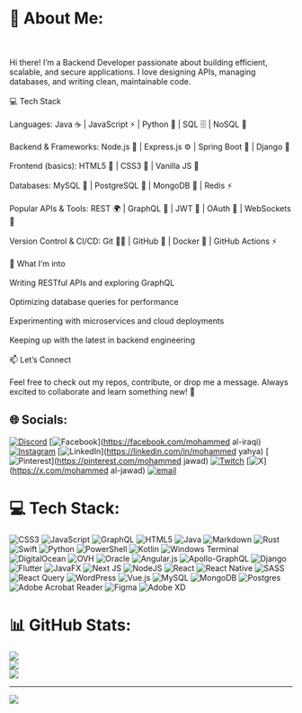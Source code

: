 # 💫 About Me:
<br><br>Hi there! I’m a Backend Developer passionate about building efficient, scalable, and secure applications. I love designing APIs, managing databases, and writing clean, maintainable code.<br><br>💻 Tech Stack<br><br>Languages: Java ☕ | JavaScript ⚡ | Python 🐍 | SQL 🗄️ | NoSQL 🔑<br><br>Backend & Frameworks: Node.js 🚀 | Express.js ⚙️ | Spring Boot 🌱 | Django 🐍<br><br>Frontend (basics): HTML5 🎨 | CSS3 🎀 | Vanilla JS 🍦<br><br>Databases: MySQL 🐬 | PostgreSQL 🐘 | MongoDB 🍃 | Redis ⚡<br><br>Popular APIs & Tools: REST 🌍 | GraphQL 🔮 | JWT 🔐 | OAuth 🔑 | WebSockets 📡<br><br>Version Control & CI/CD: Git 🧑‍💻 | GitHub 🐙 | Docker 🐳 | GitHub Actions ⚡<br><br>🚀 What I’m into<br><br>Writing RESTful APIs and exploring GraphQL<br><br>Optimizing database queries for performance<br><br>Experimenting with microservices and cloud deployments<br><br>Keeping up with the latest in backend engineering<br><br>📫 Let’s Connect<br><br>Feel free to check out my repos, contribute, or drop me a message. Always excited to collaborate and learn something new! 🚀


## 🌐 Socials:
[![Discord](https://img.shields.io/badge/Discord-%237289DA.svg?logo=discord&logoColor=white)](https://discord.gg/mohya2409) [![Facebook](https://img.shields.io/badge/Facebook-%231877F2.svg?logo=Facebook&logoColor=white)](https://facebook.com/mohammed al-iraqi) [![Instagram](https://img.shields.io/badge/Instagram-%23E4405F.svg?logo=Instagram&logoColor=white)](https://instagram.com/repo_mj) [![LinkedIn](https://img.shields.io/badge/LinkedIn-%230077B5.svg?logo=linkedin&logoColor=white)](https://linkedin.com/in/mohammed yahya) [![Pinterest](https://img.shields.io/badge/Pinterest-%23E60023.svg?logo=Pinterest&logoColor=white)](https://pinterest.com/mohammed jawad) [![Twitch](https://img.shields.io/badge/Twitch-%239146FF.svg?logo=Twitch&logoColor=white)](https://twitch.tv/Mohammedjawad21) [![X](https://img.shields.io/badge/X-black.svg?logo=X&logoColor=white)](https://x.com/mohammed al-jawad) [![email](https://img.shields.io/badge/Email-D14836?logo=gmail&logoColor=white)](mailto:mohya992@gmail.com) 

# 💻 Tech Stack:
![CSS3](https://img.shields.io/badge/css3-%231572B6.svg?style=for-the-badge&logo=css3&logoColor=white) ![JavaScript](https://img.shields.io/badge/javascript-%23323330.svg?style=for-the-badge&logo=javascript&logoColor=%23F7DF1E) ![GraphQL](https://img.shields.io/badge/-GraphQL-E10098?style=for-the-badge&logo=graphql&logoColor=white) ![HTML5](https://img.shields.io/badge/html5-%23E34F26.svg?style=for-the-badge&logo=html5&logoColor=white) ![Java](https://img.shields.io/badge/java-%23ED8B00.svg?style=for-the-badge&logo=openjdk&logoColor=white) ![Markdown](https://img.shields.io/badge/markdown-%23000000.svg?style=for-the-badge&logo=markdown&logoColor=white) ![Rust](https://img.shields.io/badge/rust-%23000000.svg?style=for-the-badge&logo=rust&logoColor=white) ![Swift](https://img.shields.io/badge/swift-F54A2A?style=for-the-badge&logo=swift&logoColor=white) ![Python](https://img.shields.io/badge/python-3670A0?style=for-the-badge&logo=python&logoColor=ffdd54) ![PowerShell](https://img.shields.io/badge/PowerShell-%235391FE.svg?style=for-the-badge&logo=powershell&logoColor=white) ![Kotlin](https://img.shields.io/badge/kotlin-%237F52FF.svg?style=for-the-badge&logo=kotlin&logoColor=white) ![Windows Terminal](https://img.shields.io/badge/Windows%20Terminal-%234D4D4D.svg?style=for-the-badge&logo=windows-terminal&logoColor=white) ![DigitalOcean](https://img.shields.io/badge/DigitalOcean-%230167ff.svg?style=for-the-badge&logo=digitalOcean&logoColor=white) ![OVH](https://img.shields.io/badge/ovh-%23123F6D.svg?style=for-the-badge&logo=ovh&logoColor=#123F6D) ![Oracle](https://img.shields.io/badge/Oracle-F80000?style=for-the-badge&logo=oracle&logoColor=white) ![Angular.js](https://img.shields.io/badge/angular.js-%23E23237.svg?style=for-the-badge&logo=angularjs&logoColor=white) ![Apollo-GraphQL](https://img.shields.io/badge/-ApolloGraphQL-311C87?style=for-the-badge&logo=apollo-graphql) ![Django](https://img.shields.io/badge/django-%23092E20.svg?style=for-the-badge&logo=django&logoColor=white) ![Flutter](https://img.shields.io/badge/Flutter-%2302569B.svg?style=for-the-badge&logo=Flutter&logoColor=white) ![JavaFX](https://img.shields.io/badge/javafx-%23FF0000.svg?style=for-the-badge&logo=javafx&logoColor=white) ![Next JS](https://img.shields.io/badge/Next-black?style=for-the-badge&logo=next.js&logoColor=white) ![NodeJS](https://img.shields.io/badge/node.js-6DA55F?style=for-the-badge&logo=node.js&logoColor=white) ![React](https://img.shields.io/badge/react-%2320232a.svg?style=for-the-badge&logo=react&logoColor=%2361DAFB) ![React Native](https://img.shields.io/badge/react_native-%2320232a.svg?style=for-the-badge&logo=react&logoColor=%2361DAFB) ![SASS](https://img.shields.io/badge/SASS-hotpink.svg?style=for-the-badge&logo=SASS&logoColor=white) ![React Query](https://img.shields.io/badge/-React%20Query-FF4154?style=for-the-badge&logo=react%20query&logoColor=white) ![WordPress](https://img.shields.io/badge/WordPress-%23117AC9.svg?style=for-the-badge&logo=WordPress&logoColor=white) ![Vue.js](https://img.shields.io/badge/vue.js-%2335495e.svg?style=for-the-badge&logo=vuedotjs&logoColor=%234FC08D) ![MySQL](https://img.shields.io/badge/mysql-4479A1.svg?style=for-the-badge&logo=mysql&logoColor=white) ![MongoDB](https://img.shields.io/badge/MongoDB-%234ea94b.svg?style=for-the-badge&logo=mongodb&logoColor=white) ![Postgres](https://img.shields.io/badge/postgres-%23316192.svg?style=for-the-badge&logo=postgresql&logoColor=white) ![Adobe Acrobat Reader](https://img.shields.io/badge/Adobe%20Acrobat%20Reader-EC1C24.svg?style=for-the-badge&logo=Adobe%20Acrobat%20Reader&logoColor=white) ![Figma](https://img.shields.io/badge/figma-%23F24E1E.svg?style=for-the-badge&logo=figma&logoColor=white) ![Adobe XD](https://img.shields.io/badge/Adobe%20XD-470137?style=for-the-badge&logo=Adobe%20XD&logoColor=#FF61F6)
# 📊 GitHub Stats:
![](https://github-readme-stats.vercel.app/api?username=MohammedAlfatlwei&theme=dark&hide_border=false&include_all_commits=false&count_private=false)<br/>
![](https://nirzak-streak-stats.vercel.app/?user=MohammedAlfatlwei&theme=dark&hide_border=false)<br/>
![](https://github-readme-stats.vercel.app/api/top-langs/?username=MohammedAlfatlwei&theme=dark&hide_border=false&include_all_commits=false&count_private=false&layout=compact)

---
[![](https://visitcount.itsvg.in/api?id=MohammedAlfatlwei&icon=0&color=0)](https://visitcount.itsvg.in)

<!-- Proudly created with GPRM ( https://gprm.itsvg.in ) -->
